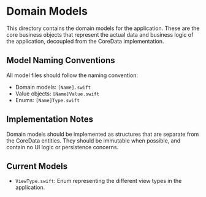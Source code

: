 # Domain Models

This directory contains the domain models for the application. These are the core business objects that represent the actual data and business logic of the application, decoupled from the CoreData implementation.

## Model Naming Conventions

All model files should follow the naming convention:
- Domain models: `[Name].swift`
- Value objects: `[Name]Value.swift`
- Enums: `[Name]Type.swift`

## Implementation Notes

Domain models should be implemented as structures that are separate from the CoreData entities. They should be immutable when possible, and contain no UI logic or persistence concerns.

## Current Models

- `ViewType.swift`: Enum representing the different view types in the application.
